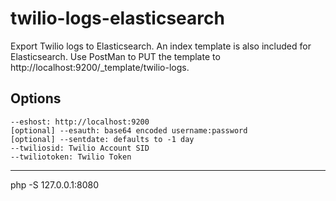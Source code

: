 # twilio-logs-elasticsearch
Export Twilio logs to Elasticsearch. An index template is also included for Elasticsearch. Use PostMan to PUT the 
template to http://localhost:9200/_template/twilio-logs.

## Options
    --eshost: http://localhost:9200
    [optional] --esauth: base64 encoded username:password
    [optional] --sentdate: defaults to -1 day
    --twiliosid: Twilio Account SID
    --twiliotoken: Twilio Token
---
php -S 127.0.0.1:8080
